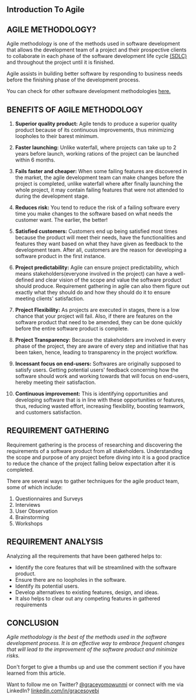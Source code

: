 ## Introduction To Agile

## AGILE METHODOLOGY?
Agile methodology is one of the methods used in software development that allows the development team of a project and their prospective clients to collaborate in each phase of the software development life cycle [(SDLC)](https://phoenixnap.com/blog/software-development-life-cycle#:~:text=Software%20Development%20Life%20Cycle%20is,%2C%20Test%2C%20Deploy%2C%20Maintain.&text=SDLC%20is%20a%20way%20to%20measure%20and%20improve%20the%20development%20process.) and throughout the project until it is finished. 

Agile assists in building better software by responding to business needs before the finishing phase of the development process.

You can check for other software development methodologies  [here.](https://www.synopsys.com/blogs/software-security/top-4-software-development-methodologies/) 

## BENEFITS OF AGILE METHODOLOGY
1. **Superior quality product:** Agile tends to produce a superior quality product because of its continuous improvements, thus minimizing loopholes to their barest minimum.

2. **Faster launching:** Unlike waterfall, where projects can take up to 2 years before launch, working rations of the project can be launched within 6 months.

3. **Fails faster and cheaper:** When some failing features are discovered in the market, the agile development team can make changes before the project is completed, unlike waterfall where after finally launching the whole project, it may contain failing features that were not attended to during the development stage.

4. **Reduces risk:** You tend to reduce the risk of a failing software every time you make changes to the software based on what needs the customer want. The earlier, the better!

5. **Satisfied customers:** Customers end up being satisfied most times because the product will meet their needs, have the functionalities and features they want based on what they have given as feedback to the development team. After all, customers are the reason for developing a software product in the first instance.

6. **Project predictability:** Agile can ensure project predictability, which means stakeholders(everyone involved in the project) can have a well-defined and clear vision of the scope and value the software product should produce. Requirement gathering in agile can also them figure out exactly what they should do and how they should do it to ensure meeting clients' satisfaction.

7. **Project Flexibility:** As projects are executed in stages, there is a low chance that your project will fail. Also, if there are features on the software product that need to be amended, they can be done quickly before the entire software product is complete.

8. **Project Transparency:** Because the stakeholders are involved in every phase of the project, they are aware of every step and initiative that has been taken, hence, leading to transparency in the project workflow.

9. **Incessant focus on end-users:** Softwares are originally supposed to satisfy users. Getting potential users' feedback concerning how the software should work and working towards that will focus on end-users, hereby meeting their satisfaction.

10. **Continuous improvement:** This is identifying opportunities and developing software that is in line with these opportunities or features, thus, reducing wasted effort, increasing flexibility, boosting teamwork, and customers satisfaction.

## REQUIREMENT GATHERING 
Requirement gathering is the process of researching and discovering the requirements of a software product from all stakeholders. Understanding the scope and purpose of any project before diving into it is a good practice to reduce the chance of the project falling below expectation after it is completed.

There are several ways to gather techniques for the agile product team, some of which include:
1. Questionnaires and Surveys
2. Interviews
3. User Observation
4. Brainstorming
5. Workshops

## REQUIREMENT ANALYSIS
Analyzing all the requirements that have been gathered helps to: 
- Identify the core features that will be streamlined with the software product.
- Ensure there are no loopholes in the software.
- Identify its potential users.
- Develop alternatives to existing features, design, and ideas.
- It also helps to clear out any competing features in gathered requirements

## CONCLUSION
*Agile methodology is the best of the methods used in the software development process. It is an effective way to embrace frequent changes that will lead to the improvement of the software product and minimize risks.*

Don't forget to give a thumbs up and use the comment section if you have learned from this article. 

Want to follow me on Twitter?  [@graceyomowunmi](https://twitter.com/graceyomowunmi?s=09) 
or connect with me via LinkedIn?  [linkedin.com/in/gracesoyebi](https://linkedin.com/in/gracesoyebi)

